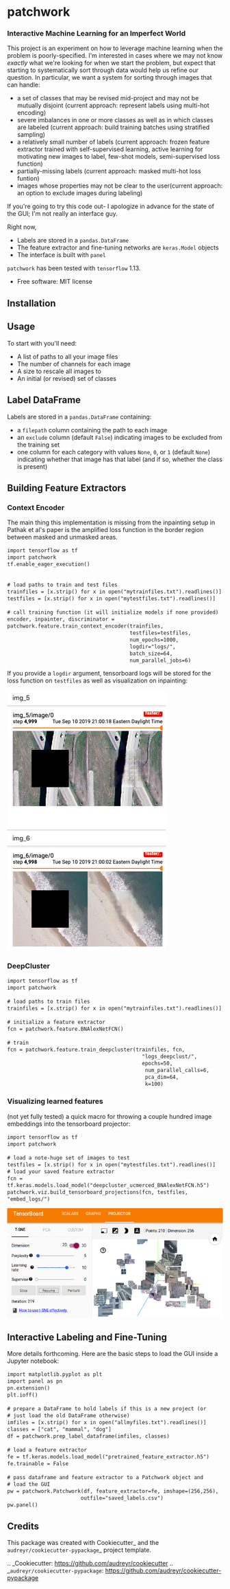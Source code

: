 # patchwork


### Interactive Machine Learning for an Imperfect World

This project is an experiment on how to leverage machine learning when the problem is poorly-specified. I'm interested in cases where we may not know *exactly* what we're looking for when we start the problem, but expect that starting to systematically sort through data would help us refine our question. In particular, we want a system for sorting through images that can handle:

* a set of classes that may be revised mid-project and may not be mutually disjoint (current approach: represent labels using multi-hot encoding)
* severe imbalances in one or more classes as well as in which classes are labeled (current approach: build training batches using stratified sampling)
* a relatively small number of labels (current approach: frozen feature extractor trained with self-supervised learning, active learning for motivating new images to label, few-shot models, semi-supervised loss function)
* partially-missing labels (current approach: masked multi-hot loss funtion)
* images whose properties may not be clear to the user(current approach: an option to exclude images during labeling)

If you're going to try this code out- I apologize in advance for the state of the GUI; I'm not really an interface guy.

Right now, 

* Labels are stored in a `pandas.DataFrame`
* The feature extractor and fine-tuning networks are `keras.Model` objects
* The interface is built with `panel`


`patchwork` has been tested with `tensorflow` 1.13.

* Free software: MIT license

## Installation

## Usage

To start with you'll need:

* A list of paths to all your image files
* The number of channels for each image
* A size to rescale all images to
* An initial (or revised) set of classes

## Label DataFrame

Labels are stored in a `pandas.DataFrame` containing:

* a `filepath` column containing the path to each image
* an `exclude` column (default `False`) indicating images to be excluded from the training set
* one column for each category with values `None`, `0`, or `1` (default `None`) indicating whether that image has that label (and if so, whether the class is present)

## Building Feature Extractors

### Context Encoder

The main thing this implementation is missing from the inpainting setup in Pathak et al's paper is the amplified loss function in the border region between masked and unmasked areas.

```{python}
import tensorflow as tf
import patchwork
tf.enable_eager_execution()


# load paths to train and test files
trainfiles = [x.strip() for x in open("mytrainfiles.txt").readlines()]
testfiles = [x.strip() for x in open("mytestfiles.txt").readlines()]

# call training function (it will initialize models if none provided)
encoder, inpainter, discriminator = patchwork.feature.train_context_encoder(trainfiles,
                                        testfiles=testfiles,
                                        num_epochs=1000,
                                        logdir="logs/",
                                        batch_size=64,
                                        num_parallel_jobs=6)
```

If you provide a `logdir` argument, tensorboard logs will be stored for the loss function on `testfiles` as well as visualization on inpainting:

![alt text](docs/inpainting.png)



### DeepCluster


```{python}
import tensorflow as tf
import patchwork

# load paths to train files
trainfiles = [x.strip() for x in open("mytrainfiles.txt").readlines()]

# initialize a feature extractor
fcn = patchwork.feature.BNAlexNetFCN()

# train
fcn = patchwork.feature.train_deepcluster(trainfiles, fcn, 
                                            "logs_deepclust/",
                                            epochs=50,
                                             num_parallel_calls=6,
                                             pca_dim=64,
                                             k=100)
```

### Visualizing learned features
                                            
(not yet fully tested) a quick macro for throwing a couple hundred image embeddings into the tensorboard projector:

```{python}
import tensorflow as tf
import patchwork

# load a note-huge set of images to test
testfiles = [x.strip() for x in open("mytestfiles.txt").readlines()]
# load your saved feature extractor                                            
fcn = tf.keras.models.load_model("deepcluster_ucmerced_BNAlexNetFCN.h5")                                        
patchwork.viz.build_tensorboard_projections(fcn, testfiles, "embed_logs/")
```
                                            
![alt text](docs/embedding.png)
                                        
## Interactive Labeling and Fine-Tuning

More details forthcoming. Here are the basic steps to load the GUI inside a Jupyter notebook:

```{python}
import matplotlib.pyplot as plt
import panel as pn
pn.extension()
plt.ioff()

# prepare a DataFrame to hold labels if this is a new project (or
# just load the old DataFrame otherwise)
imfiles = [x.strip() for x in open("allmyfiles.txt").readlines()]                                     
classes = ["cat", "mammal", "dog"]
df = patchwork.prep_label_dataframe(imfiles, classes)

# load a feature extractor
fe = tf.keras.models.load_model("pretrained_feature_extractor.h5")
fe.trainable = False

# pass dataframe and feature extractor to a Patchwork object and
# load the GUI
pw = patchwork.Patchwork(df, feature_extractor=fe, imshape=(256,256), 
                        outfile="saved_labels.csv")
pw.panel()
```
                                        

## Credits

This package was created with Cookiecutter_ and the `audreyr/cookiecutter-pypackage`_ project template.

.. _Cookiecutter: https://github.com/audreyr/cookiecutter
.. _`audreyr/cookiecutter-pypackage`: https://github.com/audreyr/cookiecutter-pypackage
